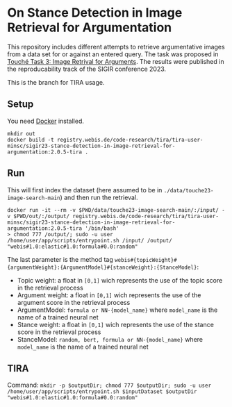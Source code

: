 # On Stance Detection in Image Retrieval for Argumentation

This repository includes different attempts to retrieve argumentative images from a data set for or against an entered query. The task was proposed in [Touché Task 3: Image Retrival for Arguments](https://webis.de/events/touche-22/shared-task-3.html). The results were published in the reproducability track of the SIGIR conference 2023. 

This is the branch for TIRA usage.

## Setup
You need [Docker](https://www.docker.com/101-tutorial) installed.
```
mkdir out
docker build -t registry.webis.de/code-research/tira/tira-user-minsc/sigir23-stance-detection-in-image-retrieval-for-argumentation:2.0.5-tira .
```

## Run
This will first index the dataset (here assumed to be in `./data/touche23-image-search-main`) and then run the retrieval.
```
docker run -it --rm -v $PWD/data/touche23-image-search-main/:/input/ -v $PWD/out/:/output/ registry.webis.de/code-research/tira/tira-user-minsc/sigir23-stance-detection-in-image-retrieval-for-argumentation:2.0.5-tira '/bin/bash'
> chmod 777 /output/; sudo -u user /home/user/app/scripts/entrypoint.sh /input/ /output/ "webis#1.0:elastic#1.0:formula#0.0:random"
```

The last parameter is the method tag ``webis#{topicWeight}#{argumentWeight}:{ArgumentModel}#{stanceWeight}:{StanceModel}``:
 - Topic weight: a float in ``[0,1]`` wich represents the use of the topic score in the retrieval process
 - Argument weight: a float in ``[0,1]`` wich represents the use of the argument score in the retrieval process
 - ArgumentModel: ``formula or NN-{model_name}`` where ``model_name`` is the name of a trained neural net 
 - Stance weight: a float in ``[0,1]`` wich represents the use of the stance score in the retrieval process
 - StanceModel: ``random, bert, formula or NN-{model_name}`` where ``model_name`` is the name of a trained neural net 
 
## TIRA
Command: `mkdir -p $outputDir; chmod 777 $outputDir; sudo -u user /home/user/app/scripts/entrypoint.sh $inputDataset $outputDir "webis#1.0:elastic#1.0:formula#0.0:random"`

